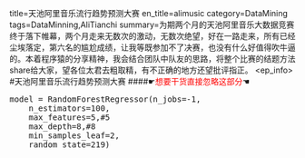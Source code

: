 title=天池阿里音乐流行趋势预测大赛
en_title=alimusic
category=DataMining
tags=DataMinning,AliTianchi
summary=为期两个月的天池阿里音乐大数据竞赛终于落下帷幕，两个月走来无数次的激动，无数次绝望，好在一路走来，所有已经尘埃落定，第六名的尴尬成绩，让我等既参加不了决赛，也没有什么好值得吹牛逼的。本着程序猿的分享精神，我会结合团队中队友的思路，将整个比赛的结题方法share给大家，望各位太君去粗取精，有不正确的地方还望批评指正。
<ep_info>
#天池阿里音乐流行趋势预测大赛
####☛<font color=red>想要干货直接忽略这部分</font>☚

<pre class="brush:cpp;">
model = RandomForestRegressor(n_jobs=-1,
	n_estimators=100,
	max_features=5,#5
	max_depth=8,#8
	min_samples_leaf=2,
	random_state=219)
</pre>
